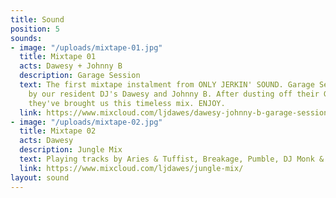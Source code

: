 ```yaml
---
title: Sound
position: 5
sounds:
- image: "/uploads/mixtape-01.jpg"
  title: Mixtape 01
  acts: Dawesy + Johnny B
  description: Garage Session
  text: The first mixtape instalment from ONLY JERKIN' SOUND. Garage Session mixed
    by our resident DJ's Dawesy and Johnny B. After dusting off their Garage vinyls
    they've brought us this timeless mix. ENJOY.
  link: https://www.mixcloud.com/ljdawes/dawesy-johnny-b-garage-session-strictly-vinyl/
- image: "/uploads/mixtape-02.jpg"
  title: Mixtape 02
  acts: Dawesy
  description: Jungle Mix
  text: Playing tracks by Aries & Tuffist, Breakage, Pumble, DJ Monk & Tico, Echo Minott and more.
  link: https://www.mixcloud.com/ljdawes/jungle-mix/
layout: sound
---
```


